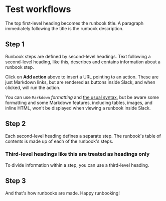 # Test workflows

The top first-level heading becomes the runbook title. A paragraph immediately following the title is the runbook description.

## Step 1

Runbook steps are defined by second-level headings. Text following a second-level heading, like this, describes and contains information about a runbook step.

Click on **Add action** above to insert a URL pointing to an action. These are just Markdown links, but are rendered as buttons inside Slack, and when clicked, will run the action.

You can use `Markdown` *formatting* and [the usual syntax](https://github.com/adam-p/markdown-here/wiki/Markdown-Cheatsheet), but be aware some formatting and some Markdown features, including tables, images, and inline HTML, won't be displayed when viewing a runbook inside Slack.

## Step 2

Each second-level heading defines a separate step. The runbook's table of contents is made up of each of the runbook's steps.

### Third-level headings like this are treated as headings only

To divide information within a step, you can use a third-level heading.

## Step 3

And that's how runbooks are made. Happy runbooking!